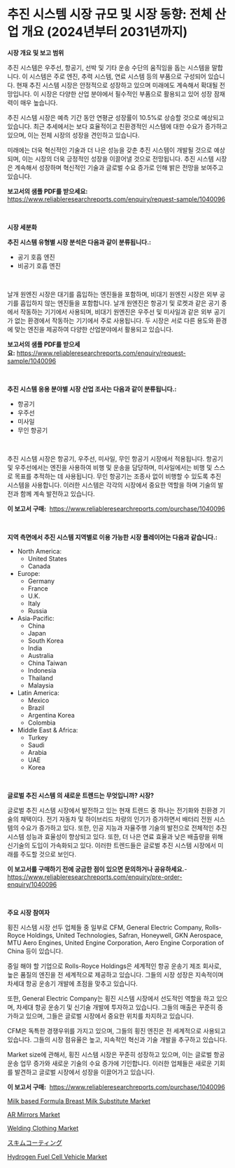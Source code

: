 <p><h1>추진 시스템 시장 규모 및 시장 동향: 전체 산업 개요 (2024년부터 2031년까지)</h1></p><p><strong>시장 개요 및 보고 범위</strong></p>
<p><p>추진 시스템은 우주선, 항공기, 선박 및 기타 운송 수단의 움직임을 돕는 시스템을 말합니다. 이 시스템은 주로 엔진, 추력 시스템, 연료 시스템 등의 부품으로 구성되어 있습니다. 현재 추진 시스템 시장은 안정적으로 성장하고 있으며 미래에도 계속해서 확대될 전망입니다. 이 시장은 다양한 산업 분야에서 필수적인 부품으로 활용되고 있어 성장 잠재력이 매우 높습니다.</p><p>추진 시스템 시장은 예측 기간 동안 연평균 성장률이 10.5%로 상승할 것으로 예상되고 있습니다. 최근 추세에서는 보다 효율적이고 친환경적인 시스템에 대한 수요가 증가하고 있으며, 이는 전체 시장의 성장을 견인하고 있습니다.</p><p>미래에는 더욱 혁신적인 기술과 더 나은 성능을 갖춘 추진 시스템이 개발될 것으로 예상되며, 이는 시장의 더욱 긍정적인 성장을 이끌어낼 것으로 전망됩니다. 추진 시스템 시장은 계속해서 성장하며 혁신적인 기술과 글로벌 수요 증가로 인해 밝은 전망을 보여주고 있습니다.</p></p>
<p><strong>보고서의 샘플 PDF를 받으세요:</strong> <a href="https://www.reliableresearchreports.com/enquiry/request-sample/1040096">https://www.reliableresearchreports.com/enquiry/request-sample/1040096</a></p>
<p>&nbsp;</p>
<p><strong>시장 세분화</strong></p>
<p><strong>추진 시스템 유형별 시장 분석은 다음과 같이 분류됩니다.:</strong></p>
<p><ul><li>공기 호흡 엔진</li><li>비공기 호흡 엔진</li></ul></p>
<p>&nbsp;</p>
<p><p>날개 원엔진 시장은 대기를 흡입하는 엔진들을 포함하며, 비대기 원엔진 시장은 외부 공기를 흡입하지 않는 엔진들을 포함합니다. 날개 원엔진은 항공기 및 로켓과 같은 공기 중에서 작동하는 기기에서 사용되며, 비대기 원엔진은 우주선 및 미사일과 같은 외부 공기가 없는 환경에서 작동하는 기기에서 주로 사용됩니다. 두 시장은 서로 다른 용도와 환경에 맞는 엔진을 제공하여 다양한 산업분야에서 활용되고 있습니다.</p></p>
<p><strong>보고서의 샘플 PDF를 받으세요:</strong>&nbsp;<a href="https://www.reliableresearchreports.com/enquiry/request-sample/1040096">https://www.reliableresearchreports.com/enquiry/request-sample/1040096</a></p>
<p>&nbsp;</p>
<p><strong> 추진 시스템 응용 분야별 시장 산업 조사는 다음과 같이 분류됩니다.:</strong></p>
<p><ul><li>항공기</li><li>우주선</li><li>미사일</li><li>무인 항공기</li></ul></p>
<p>&nbsp;</p>
<p><p>추진 시스템 시장은 항공기, 우주선, 미사일, 무인 항공기 시장에서 적용됩니다. 항공기 및 우주선에서는 엔진을 사용하여 비행 및 운송을 담당하며, 미사일에서는 비행 및 스스로 목표를 추적하는 데 사용됩니다. 무인 항공기는 조종사 없이 비행할 수 있도록 추진 시스템을 사용합니다. 이러한 시스템은 각각의 시장에서 중요한 역할을 하며 기술의 발전과 함께 계속 발전하고 있습니다.</p></p>
<p><strong>이 보고서 구매:</strong>&nbsp; <a href="https://www.reliableresearchreports.com/purchase/1040096">https://www.reliableresearchreports.com/purchase/1040096</a></p>
<p>&nbsp;</p>
<p><strong>지역 측면에서 추진 시스템 지역별로 이용 가능한 시장 플레이어는 다음과 같습니다.:</strong></p>
<p><ul>
    <li>
        North America:
        <ul>
            <li>United States</li>
            <li>Canada</li>
        </ul>
    </li>
    <li>
        Europe:
        <ul>
            <li>Germany</li>
            <li>France</li>
            <li>U.K.</li>
            <li>Italy</li>
            <li>Russia</li>
        </ul>
    </li>
    <li>
        Asia-Pacific:
        <ul>
            <li>China</li>
            <li>Japan</li>
            <li>South Korea</li>
            <li>India</li>
            <li>Australia</li>
            <li>China Taiwan</li>
            <li>Indonesia</li>
            <li>Thailand</li>
            <li>Malaysia</li>
        </ul>
    </li>
    <li>
        Latin America:
        <ul>
            <li>Mexico</li>
            <li>Brazil</li>
            <li>Argentina Korea</li>
            <li>Colombia</li>
        </ul>
    </li>
    <li>
        Middle East & Africa:
        <ul>
            <li>Turkey</li>
            <li>Saudi</li>
            <li>Arabia</li>
            <li>UAE</li>
            <li>Korea</li>
        </ul>
    </li>
    </ul></p>
<p>&nbsp;</p>
<p><strong>글로벌 추진 시스템 의 새로운 트렌드는 무엇입니까? 시장?</strong></p>
<p><p>글로벌 추진 시스템 시장에서 발전하고 있는 현재 트렌드 중 하나는 전기화와 친환경 기술의 채택이다. 전기 자동차 및 하이브리드 차량의 인기가 증가하면서 배터리 전원 시스템의 수요가 증가하고 있다. 또한, 인공 지능과 자율주행 기술의 발전으로 전체적인 추진 시스템 성능과 효율성이 향상되고 있다. 또한, 더 나은 연료 효율과 낮은 배출량을 위해 신기술의 도입이 가속화되고 있다. 이러한 트렌드들은 글로벌 추진 시스템 시장에서 미래를 주도할 것으로 보인다.</p></p>
<p><strong>이 보고서를 구매하기 전에 궁금한 점이 있으면 문의하거나 공유하세요.</strong>- <a href="https://www.reliableresearchreports.com/enquiry/pre-order-enquiry/1040096">https://www.reliableresearchreports.com/enquiry/pre-order-enquiry/1040096</a></p>
<p>&nbsp;</p>
<p><strong>주요 시장 참여자</strong></p>
<p><p>횡진 시스템 시장 선두 업체들 중 일부로 CFM, General Electric Company, Rolls-Royce Holdings, United Technologies, Safran, Honeywell, GKN Aerospace, MTU Aero Engines, United Engine Corporation, Aero Engine Corporation of China 등이 있습니다. </p><p>중일 해야 할 기업으로 Rolls-Royce Holdings은 세계적인 항공 운송기 제조 회사로, 높은 품질의 엔진을 전 세계적으로 제공하고 있습니다. 그들의 시장 성장은 지속적이며 차세대 항공 운송기 개발에 초점을 맞추고 있습니다. </p><p>또한, General Electric Company는 횡진 시스템 시장에서 선도적인 역할을 하고 있으며, 차세대 항공 운송기 및 신기술 개발에 투자하고 있습니다. 그들의 매출은 꾸준히 증가하고 있으며, 그들은 글로벌 시장에서 중요한 위치를 차지하고 있습니다.</p><p>CFM은 독특한 경쟁우위를 가지고 있으며, 그들의 횡진 엔진은 전 세계적으로 사용되고 있습니다. 그들의 시장 점유율은 높고, 지속적인 혁신과 기술 개발을 추구하고 있습니다.</p><p>Market size에 관해서, 횡진 시스템 시장은 꾸준히 성장하고 있으며, 이는 글로벌 항공 운송 업무 증가와 새로운 기술의 수요 증가에 기인합니다. 이러한 업체들은 새로운 기회를 발견하고 글로벌 시장에서 성장을 이끌어가고 있습니다.</p></p>
<p><strong>이 보고서 구매:</strong>&nbsp;&nbsp;<a href="https://www.reliableresearchreports.com/purchase/1040096">https://www.reliableresearchreports.com/purchase/1040096</a></p>
<p><p><a href="https://issuu.com/reportprime-2/docs/milk-based-formula-breast-milk-subs_14c98f1a649bdd">Milk based Formula Breast Milk Substitute Market</a></p><p><a href="https://github.com/irfadac/Market-Research-Report-List-2/blob/main/ar-mirrors-market.md">AR Mirrors Market</a></p><p><a href="https://github.com/ashepherd82/Market-Research-Report-List-3/blob/main/welding-clothing-market.md">Welding Clothing Market</a></p><p><a href="https://github.com/ycmtqqhvk3273/Market-Research-Report-List-1/blob/main/70109944670.md">スキムコーティング</a></p><p><a href="https://full-wildebeest-80b.notion.site/Hydrogen-Fuel-Cell-Vehicle-Market-Dynamics-2024-2031-Also-about-Its-Market-Trends-Projections-and-64abb3023f2c48b3bd2533f92893047e">Hydrogen Fuel Cell Vehicle Market</a></p></p>
